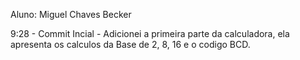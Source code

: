 Aluno: Miguel Chaves Becker

9:28 - Commit Incial - Adicionei a primeira parte da calculadora, ela apresenta os calculos da Base de 2, 8, 16 e o codigo BCD.
